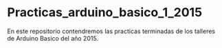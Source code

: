 # Practicas_arduino_basico_1_2015
En este repositorio contendremos las practicas terminadas de los talleres de Arduino Basico del año 2015.
